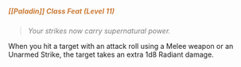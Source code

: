 ##### *<span style="color:rgb(203, 123, 55)">[[Paladin]] Class Feat (Level 11)</span>*

> *<span style="color:rgb(125, 125, 125)">Your strikes now carry supernatural power.</span>* 

When you hit a target with an attack roll using a Melee weapon or an Unarmed Strike, the target takes an extra 1d8 Radiant damage.